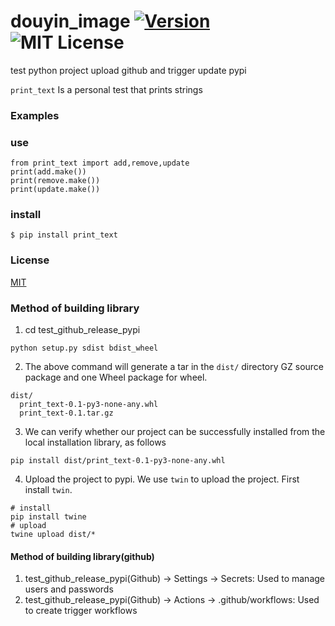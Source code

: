 # douyin_image [![Version][version-badge]][version-link] ![MIT License][license-badge]


test python project upload github and trigger update pypi


`print_text` Is a personal test that prints strings


### Examples


### use

```
from print_text import add,remove,update
print(add.make())
print(remove.make())
print(update.make())
```


### install

```
$ pip install print_text
```


### License

[MIT](https://github.com/pythonml/douyin_image/blob/master/LICENSE)


[version-badge]:   https://img.shields.io/badge/version-0.1-brightgreen.svg
[version-link]:    https://pypi.python.org/pypi/douyin_image/
[license-badge]:   https://img.shields.io/github/license/pythonml/douyin_image.svg

### Method of building library
1. cd test_github_release_pypi
```
python setup.py sdist bdist_wheel
```

2. The above command will generate a tar in the ```dist/``` directory GZ source package and one Wheel package for wheel.
```
dist/
  print_text-0.1-py3-none-any.whl
  print_text-0.1.tar.gz
```

3. We can verify whether our project can be successfully installed from the local installation library, as follows
```
pip install dist/print_text-0.1-py3-none-any.whl
```

4. Upload the project to pypi. We use ```twin``` to upload the project. First install ```twin```.
```
# install
pip install twine
# upload
twine upload dist/*
```
#### Method of building library(github)
1. test_github_release_pypi(Github) -> Settings -> Secrets: Used to manage users and passwords
2. test_github_release_pypi(Github) -> Actions -> .github/workflows: Used to create trigger workflows 
